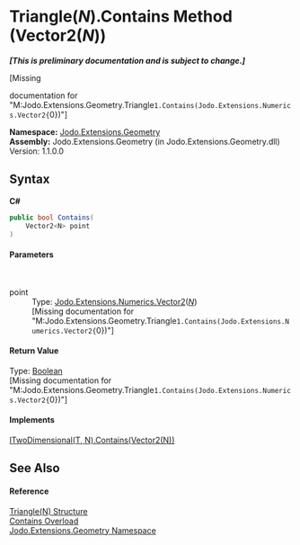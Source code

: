 # Triangle(*N*).Contains Method (Vector2(*N*))
 _**\[This is preliminary documentation and is subject to change.\]**_

\[Missing <summary> documentation for "M:Jodo.Extensions.Geometry.Triangle`1.Contains(Jodo.Extensions.Numerics.Vector2{`0})"\]

**Namespace:**&nbsp;<a href="N_Jodo_Extensions_Geometry">Jodo.Extensions.Geometry</a><br />**Assembly:**&nbsp;Jodo.Extensions.Geometry (in Jodo.Extensions.Geometry.dll) Version: 1.1.0.0

## Syntax

**C#**<br />
``` C#
public bool Contains(
	Vector2<N> point
)
```


#### Parameters
&nbsp;<dl><dt>point</dt><dd>Type: <a href="T_Jodo_Extensions_Numerics_Vector2_1">Jodo.Extensions.Numerics.Vector2</a>(<a href="T_Jodo_Extensions_Geometry_Triangle_1">*N*</a>)<br />\[Missing <param name="point"/> documentation for "M:Jodo.Extensions.Geometry.Triangle`1.Contains(Jodo.Extensions.Numerics.Vector2{`0})"\]</dd></dl>

#### Return Value
Type: <a href="https://docs.microsoft.com/dotnet/api/system.boolean" target="_blank" rel="noopener noreferrer">Boolean</a><br />\[Missing <returns> documentation for "M:Jodo.Extensions.Geometry.Triangle`1.Contains(Jodo.Extensions.Numerics.Vector2{`0})"\]

#### Implements
<a href="M_Jodo_Extensions_Geometry_ITwoDimensional_2_Contains">ITwoDimensional(T, N).Contains(Vector2(N))</a><br />

## See Also


#### Reference
<a href="T_Jodo_Extensions_Geometry_Triangle_1">Triangle(N) Structure</a><br /><a href="Overload_Jodo_Extensions_Geometry_Triangle_1_Contains">Contains Overload</a><br /><a href="N_Jodo_Extensions_Geometry">Jodo.Extensions.Geometry Namespace</a><br />